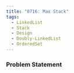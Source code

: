 ```yaml
---
title: "0716: Max Stack"
tags:
  - LinkedList
  - Stack
  - Design
  - Doubly-LinkedList
  - OrderedSet
---
```

### Problem Statement

